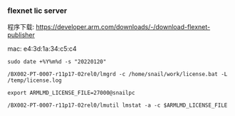 

### flexnet lic server
程序下载: https://developer.arm.com/downloads/-/download-flexnet-publisher

mac: e4:3d:1a:34:c5:c4

```shell
sudo date +%Y%m%d -s "20220120"
```

```shell
/BX002-PT-0007-r11p17-02rel0/lmgrd -c /home/snail/work/license.bat -L /temp/license.log
```

```shell
export ARMLMD_LICENSE_FILE=27000@snailpc 
```


```shell
/BX002-PT-0007-r11p17-02rel0/lmutil lmstat -a -c $ARMLMD_LICENSE_FILE
```